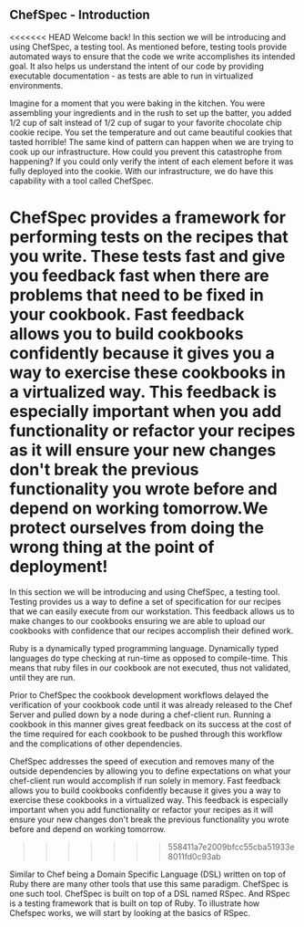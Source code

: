 ## ChefSpec - Introduction

<<<<<<< HEAD
Welcome back! In this section we will be introducing and using ChefSpec, a testing tool. As mentioned before, testing tools provide automated ways to ensure that the code we write accomplishes its intended goal. It also helps us understand the intent of our code by providing executable documentation - as tests are able to run in virtualized environments.

Imagine for a moment that you were baking in the kitchen. You were assembling your ingredients and in the rush to set up the batter, you added 1/2 cup of salt instead of 1/2 cup of sugar to your favorite chocolate chip cookie recipe. You set the temperature and out came beautiful cookies that tasted horrible! The same kind of pattern can happen when we are trying to cook up our infrastructure. How could you prevent this catastrophe from happening? If you could only verify the intent of each element before it was fully deployed into the cookie. With our infrastructure, we do have this capability with a tool called ChefSpec.

ChefSpec provides a framework for performing tests on the recipes that you write. These tests fast and give you feedback fast when there are problems that need to be fixed in your cookbook. Fast feedback allows you to build cookbooks confidently because it gives you a way to exercise these cookbooks in a virtualized way. This feedback is especially important when you add functionality or refactor your recipes as it will ensure your new changes don't break the previous functionality you wrote before and depend on working tomorrow.We protect ourselves from doing the wrong thing at the point of deployment!
=======
In this section we will be introducing and using ChefSpec, a testing tool. Testing provides us a way to define a set of specification for our recipes that we can easily execute from our workstation. This feedback allows us to make changes to our cookbooks ensuring we are able to upload our cookbooks with confidence that our recipes accomplish their defined work.

Ruby is a dynamically typed programming language. Dynamically typed languages do type checking at run-time as opposed to compile-time. This means that ruby files in our cookbook are not executed, thus not validated, until they are run.

Prior to ChefSpec the cookbook development workflows delayed the verification of your cookbook code until it was already released to the Chef Server and pulled down by a node during a chef-client run. Running a cookbook in this manner gives great feedback on its success at the cost of the time required for each cookbook to be pushed through this workflow and the complications of other dependencies.

ChefSpec addresses the speed of execution and removes many of the outside dependencies by allowing you to define expectations on what your chef-client run would accomplish if run solely in memory. Fast feedback allows you to build cookbooks confidently because it gives you a way to exercise these cookbooks in a virtualized way. This feedback is especially important when you add functionality or refactor your recipes as it will ensure your new changes don't break the previous functionality you wrote before and depend on working tomorrow.
>>>>>>> 558411a7e2009bfcc55cba51933e8011fd0c93ab

Similar to Chef being a Domain Specific Language (DSL) written on top of Ruby there are many other tools that use this same paradigm. ChefSpec is one such tool. ChefSpec is built on top of a DSL named RSpec. And RSpec is a testing framework that is built on top of Ruby. To illustrate how Chefspec works, we will start by looking at the basics of RSpec.